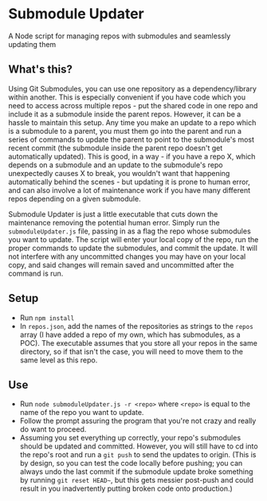 # Submodule Updater
A Node script for managing repos with submodules and seamlessly updating them

## What's this?
Using Git Submodules, you can use one repository as a dependency/library within another. This is especially convenient if you have code which you need to access across multiple repos - put the shared code in one repo and include it as a submodule inside the parent repos. However, it can be a hassle to maintain this setup. Any time you make an update to a repo which is a submodule to a parent, you must them go into the parent and run a series of commands to update the parent to point to the submodule's most recent commit (the submodule inside the parent repo doesn't get automatically updated). This is good, in a way - if you have a repo X, which depends on a submodule and an update to the submodule's repo unexpectedly causes X to break, you wouldn't want that happening automatically behind the scenes - but updating it is prone to human error, and can also involve a lot of maintenance work if you have many different repos depending on a given submodule.

Submodule Updater is just a little executable that cuts down the maintenance removing the potential human error. Simply run the `submoduleUpdater.js` file, passing in as a flag the repo whose submodules you want to update. The script will enter your local copy of the repo, run the proper commands to update the submodules, and commit the update. It will not interfere with any uncommitted changes you may have on your local copy, and said changes will remain saved and uncommitted after the command is run.

## Setup

* Run `npm install`
* In `repos.json`, add the names of the repositories as strings to the `repos` array (I have added a repo of my own, which has submodules, as a POC). The executable assumes that you store all your repos in the same directory, so if that isn't the case, you will need to move them to the same level as this repo.

## Use

* Run `node submoduleUpdater.js -r <repo>` where `<repo>` is equal to the name of the repo you want to update.
* Follow the prompt assuring the program that you're not crazy and really do want to proceed.
* Assuming you set everything up correctly, your repo's submodules should be updated and committed. However, you will still have to cd into the repo's root and run a `git push` to send the updates to origin. (This is by design, so you can test the code locally before pushing; you can always undo the last commit if the submodule update broke something by running `git reset HEAD~`, but this gets messier post-push and could result in you inadvertently putting broken code onto production.)
